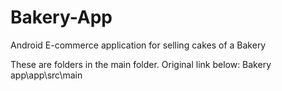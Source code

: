 # Bakery-App
Android E-commerce application for selling cakes of a Bakery

These are folders in the main folder. Original link below:
Bakery app\app\src\main
